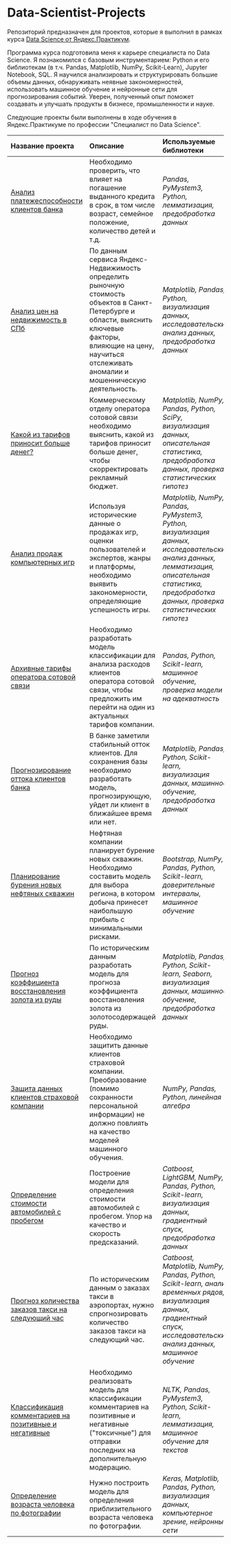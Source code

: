 # Data-Scientist-Projects

Репозиторий предназначен для проектов, которые я выполнил в рамках курса [Data Science от Яндекс.Практикум](https://praktikum.yandex.ru/data-scientist/). 

Программа курса подготовила меня к карьере специалиста по Data Science. Я познакомился с базовым инструментарием: Python и его библиотекам (в т.ч. Pandas, Matplotlib, NumPy, Scikit-Learn), Jupyter Notebook, SQL. Я научился анализировать и структурировать большие объемы данных, обнаруживать неявные закономерностей, использовать машинное обучение и нейронные сети для прогнозирования событий. Уверен, полученный опыт поможет создавать и улучшать продукты в бизнесе, промышленности и науке.

Следующие проекты были выполнены в ходе обучения в Яндекс.Практикуме по профессии "Специалист по Data Science".

| Название проекта | Описание | Используемые библиотеки | 
| :---------------------- | :---------------------- | :---------------------- |
| [Анализ платежеспособности клиентов банка](01_Reliability_of_Borrowers) | Необходимо проверить, что влияет на погашение выданного кредита в срок, в том числе возраст, семейное положение, количество детей и т.д. | *Pandas, PyMystem3, Python, лемматизация, предобработка данных* |
| [Анализ цен на недвижимость в СПб](02_Realty_in_SPb) | По данным сервиса Яндекс-Недвижимость определить рыночную стоимость объектов в Санкт-Петербурге и области, выяснить ключевые факторы, влияющие на цену, научиться отслеживать аномалии и мошенническую деятельность. | *Matplotlib, Pandas, Python, визуализация данных, исследовательский анализ данных, предобработка данных* |
| [Какой из тарифов приносит больше денег?](03_Telecom_Tariffs) | Коммерческому отделу оператора сотовой связи необходимо выяснить, какой из тарифов приносит больше денег, чтобы скорректировать рекламный бюджет. | *Matplotlib, NumPy, Pandas, Python, SciPy, визуализация данных, описательная статистика, предобработка данных, проверка статистических гипотез* |
| [Анализ продаж компьютерных игр](04_Computer_Game_Sales) | Используя исторические данные о продажах игр, оценки пользователей и экспертов, жанры и платформы, необходимо выявить закономерности, определяющие успешность игры. | *Matplotlib, NumPy, Pandas, PyMystem3, Python, визуализация данных, исследовательский анализ данных, лемматизация, описательная статистика, предобработка данных, проверка статистических гипотез* |
| [Архивные тарифы оператора сотовой связи](05_Telecom_New_Tariffs_for_Customers) | Необходимо разработать модель классификации для анализа расходов клиентов оператора сотовой связи, чтобы предложить им перейти на один из актуальных тарифов компании. | *Pandas, Python, Scikit-learn, машинное обучение, проверка модели на адекватность* |
| [Прогнозирование оттока клиентов банка](06_Outflow_of_Bank_Clients) | В банке заметили стабильный отток клиентов. Для сохранения базы необходимо разработать модель, прогнозирующую, уйдет ли клиент в ближайшее время или нет. | *Matplotlib, Pandas, Python, Scikit-learn, визуализация данных, машинное обучение, предобработка данных* |
| [Планирование бурения новых нефтяных скважин](07_Where_to_Drill_Wells) | Нефтяная компании планирует бурение новых скважин. Необходимо составить модель для выбора региона, в котором добыча принесет наибольшую прибыль с минимальными рисками. | *Bootstrap, NumPy, Pandas, Python, Scikit-learn, доверительные интервалы, машинное обучение* |
| [Прогноз коэффициента восстановления золота из руды](08_Gold_Mining) | По историческим данным разработать модель для прогноза коэффициента восстановления золота из золотосодержащей руды. | *Matplotlib, Pandas, Python, Scikit-learn, Seaborn, визуализация данных, машинное обучение, предобработка данных* |
| [Защита данных клиентов страховой компании](09_Data_Protection_Linear_Algebra) | Необходимо защитить данные клиентов страховой компании. Преобразование (помимо сохранности персональной информации) не должно повлиять на качество моделей машинного обучения. | *NumPy, Pandas, Python, линейная алгебра* |
| [Определение стоимости автомобилей с пробегом](10_Car_Market_Value) | Построение модели для определения стоимости автомобилей с пробегом. Упор на качество и скорость предсказаний. | *Catboost, LightGBM, NumPy, Pandas, Python, Scikit-learn, визуализация данных, градиентный спуск, предобработка данных* |
| [Прогноз количества заказов такси на следующий час](11_Forecast_of_Taxi_Orders) | По историческим данным о заказах такси в аэропортах, нужно спрогнозировать количество заказов такси на следующий час. | *Catboost, Matplotlib, NumPy, Pandas, Python, Scikit-learn, анализ временных рядов, визуализация данных, градиентный спуск, исследовательский анализ данных, машинное обучение* |
| [Классификация комментариев на позитивные и негативные](12_Toxic_Comments) | Необходимо реализовать модель для классификации комментариев на позитивные и негативные ("токсичные") для отправки последних на дополнительную модерацию. | *NLTK, Pandas, PyMystem3, Python, Scikit-learn, лемматизация, машинное обучение для текстов* |
| [Определение возраста человека по фотографии](13_Age_by_Photo) | Нужно построить модель для определения приблизительного возраста человека по фотографии. | *Keras, Matplotlib, Pandas, Python, визуализация данных, компьютерное зрение, нейронные сети* |
